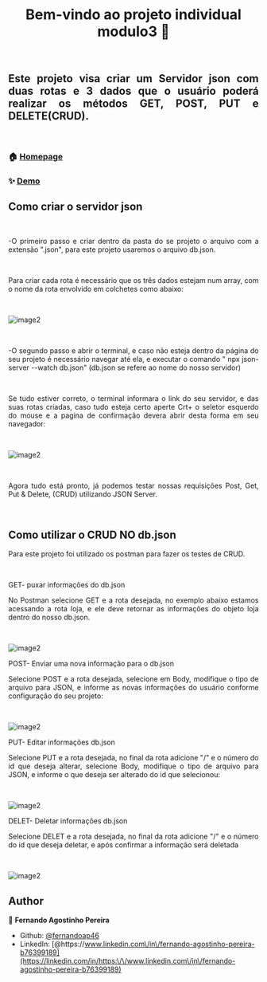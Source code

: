 <h1 align="center"> Bem-vindo ao projeto individual modulo3 👋 </h1>
&nbsp;
<h2 align="justify">Este projeto visa criar um Servidor json com duas rotas e 3 
dados que o usuário poderá realizar os métodos GET, POST, PUT e DELETE(CRUD).</h2>
&nbsp;

### 🏠 [Homepage](https://fernandoap46.github.io/PIM3)

### ✨ [Demo](https://fernandoap46.github.io/PIM3)

## Como criar o servidor json
&nbsp;
<p align="justify">-O primeiro passo e criar dentro da pasta do se projeto o arquivo com 
a extensão ".json", para este projeto usaremos o arquivo db.json.</p>
&nbsp;
<p align="justify">Para criar cada rota é necessário que os três dados estejam
num array, com o nome da rota envolvido em colchetes como abaixo:</p>
&nbsp;

![image2](https://imgbox.com/X8LOWJVo)

&nbsp;
<p align="justify">-O segundo passo e abrir o terminal, e caso não esteja dentro da página
do seu projeto é necessário navegar até ela, e executar o comando " npx json-server --watch db.json"
(db.json se refere ao nome do nosso servidor)</p>
&nbsp; 
<p align="justify">Se tudo estiver correto, o terminal informara o link do seu servidor, e das suas 
rotas criadas, caso tudo esteja certo aperte Crt+ o seletor esquerdo do mouse e a pagina de confirmação
devera abrir desta forma em seu navegador:</p>
&nbsp; 

![image2](https://imgbox.com/dvTnP6O1)

&nbsp;
<p align="justify">Agora tudo está pronto, já podemos testar nossas requisições Post, Get, Put & Delete,
(CRUD) utilizando JSON Server.</p>
&nbsp;

## Como utilizar o CRUD NO db.json

<p align="justify">Para este projeto foi utilizado os postman para fazer os testes de CRUD.</p>
&nbsp;
<p align="justify">GET- puxar informações do db.json</p>
<p align="justify">No Postman selecione GET e a rota desejada, no exemplo abaixo estamos acessando a rota loja, e ele deve retornar as informações do objeto loja dentro do nosso db.json.</p>
&nbsp;

![image2](https://imgbox.com/TtE5Nx96)
&nbsp;
<p align="justify">POST- Enviar uma nova informação para o db.json</p>
<p align="justify">Selecione POST e a rota desejada, selecione em Body, modifique o tipo de arquivo para JSON, e informe as novas informações do usuário conforme configuração do seu projeto:</p>
&nbsp;

![image2](https://imgbox.com/Lh20mLoH)
&nbsp;
<p align="justify">PUT- Editar informações db.json</p>
<p align="justify">Selecione PUT e a rota desejada, no final da rota adicione "/" e o número do id que deseja alterar, selecione Body, modifique o tipo de arquivo para JSON, e informe o que deseja ser alterado do id que selecionou:</p>
&nbsp;

![image2](https://imgbox.com/QuUXHvqt)
&nbsp;
<p align="justify">DELET- Deletar informações db.json</p>
<p align="justify">Selecione DELET e a rota desejada, no final da rota adicione "/" e o número do id que deseja deletar, e após 
confirmar a informação será deletada</p>
&nbsp;

![image2](https://imgbox.com/3EivqNjE)



## Author

👤 **Fernando Agostinho Pereira**

* Github: [@fernandoap46](https://github.com/fernandoap46)
* LinkedIn: [@https:\/\/www.linkedin.com\/in\/fernando-agostinho-pereira-b76399189](https://linkedin.com/in/https:\/\/www.linkedin.com\/in\/fernando-agostinho-pereira-b76399189)
